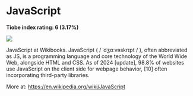 # JavaScript
**Tiobe index rating: 6 (3.17%)**



![](https://eachscape.com/wp-content/uploads/2016/07/JScript.png)

JavaScript at Wikibooks. JavaScript ( / ˈdʒɑːvəskrɪpt / ), often abbreviated as JS, is a programming language and core technology of the World Wide Web, alongside HTML and CSS. As of 2024 [update], 98.8% of websites use JavaScript on the client side for webpage behavior, [10] often incorporating third-party libraries.

More at: https://en.wikipedia.org/wiki/JavaScript
